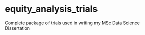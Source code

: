 # equity_analysis_trials
Complete package of trials used in writing my MSc Data Science Dissertation
